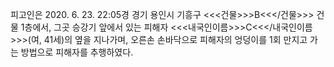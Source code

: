 피고인은 2020. 6. 23. 22:05경 경기 용인시 기흥구 <<<건물>>>B<<</건물>>> 건물 1층에서, 그곳 승강기 앞에서 있는 피해자 <<<내국인이름>>>C<<</내국인이름>>>(여, 41세)의 옆을 지나가며, 오른손 손바닥으로 피해자의 엉덩이를 1회 만지고 가는 방법으로 피해자를 추행하였다.
